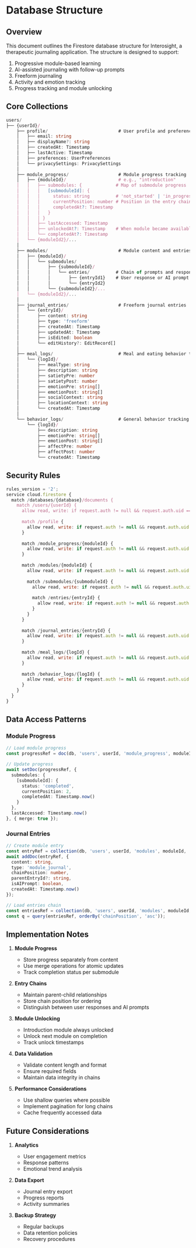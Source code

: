 # Database Structure

## Overview

This document outlines the Firestore database structure for Interosight, a therapeutic journaling application. The structure is designed to support:
1. Progressive module-based learning
2. AI-assisted journaling with follow-up prompts
3. Freeform journaling
4. Activity and emotion tracking
5. Progress tracking and module unlocking

## Core Collections

```typescript
users/
├── {userId}/
    ├── profile/                           # User profile and preferences
    │   ├── email: string
    │   ├── displayName?: string
    │   ├── createdAt: Timestamp
    │   ├── lastActive: Timestamp
    │   ├── preferences: UserPreferences
    │   └── privacySettings: PrivacySettings
    │
    ├── module_progress/                   # Module progress tracking
    │   ├── {moduleId}/                    # e.g., "introduction"
    │   │   ├── submodules: {             # Map of submodule progress
    │   │   │   [submoduleId]: {
    │   │   │     status: string          # 'not_started' | 'in_progress' | 'completed'
    │   │   │     currentPosition: number # Position in the entry chain
    │   │   │     completedAt?: Timestamp
    │   │   │   }
    │   │   │ }
    │   │   ├── lastAccessed: Timestamp
    │   │   ├── unlockedAt?: Timestamp    # When module became available
    │   │   └── completedAt?: Timestamp
    │   └── {moduleId2}/...
    │
    ├── modules/                           # Module content and entries
    │   ├── {moduleId}/
    │   │   └── submodules/
    │   │       ├── {submoduleId}/
    │   │       │   └── entries/          # Chain of prompts and responses
    │   │       │       ├── {entryId1}    # User response or AI prompt
    │   │       │       └── {entryId2}
    │   │       └── {submoduleId2}/...
    │   └── {moduleId2}/...
    │
    ├── journal_entries/                   # Freeform journal entries
    │   └── {entryId}/
    │       ├── content: string
    │       ├── type: 'freeform'
    │       ├── createdAt: Timestamp
    │       ├── updatedAt: Timestamp
    │       ├── isEdited: boolean
    │       └── editHistory?: EditRecord[]
    │
    ├── meal_logs/                         # Meal and eating behavior tracking
    │   └── {logId}/
    │       ├── mealType: string
    │       ├── description: string
    │       ├── satietyPre: number
    │       ├── satietyPost: number
    │       ├── emotionPre: string[]
    │       ├── emotionPost: string[]
    │       ├── socialContext: string
    │       ├── locationContext: string
    │       └── createdAt: Timestamp
    │
    └── behavior_logs/                     # General behavior tracking
        └── {logId}/
            ├── description: string
            ├── emotionPre: string[]
            ├── emotionPost: string[]
            ├── affectPre: number
            ├── affectPost: number
            └── createdAt: Timestamp

```

## Security Rules

```javascript
rules_version = '2';
service cloud.firestore {
  match /databases/{database}/documents {
    match /users/{userId} {
      allow read, write: if request.auth != null && request.auth.uid == userId;
      
      match /profile {
        allow read, write: if request.auth != null && request.auth.uid == userId;
      }
      
      match /module_progress/{moduleId} {
        allow read, write: if request.auth != null && request.auth.uid == userId;
      }
      
      match /modules/{moduleId} {
        allow read, write: if request.auth != null && request.auth.uid == userId;
        
        match /submodules/{submoduleId} {
          allow read, write: if request.auth != null && request.auth.uid == userId;
          
          match /entries/{entryId} {
            allow read, write: if request.auth != null && request.auth.uid == userId;
          }
        }
      }
      
      match /journal_entries/{entryId} {
        allow read, write: if request.auth != null && request.auth.uid == userId;
      }
      
      match /meal_logs/{logId} {
        allow read, write: if request.auth != null && request.auth.uid == userId;
      }
      
      match /behavior_logs/{logId} {
        allow read, write: if request.auth != null && request.auth.uid == userId;
      }
    }
  }
}
```

## Data Access Patterns

### Module Progress
```typescript
// Load module progress
const progressRef = doc(db, 'users', userId, 'module_progress', moduleId);

// Update progress
await setDoc(progressRef, {
  submodules: {
    [submoduleId]: {
      status: 'completed',
      currentPosition: 2,
      completedAt: Timestamp.now()
    }
  },
  lastAccessed: Timestamp.now()
}, { merge: true });
```

### Journal Entries
```typescript
// Create module entry
const entryRef = collection(db, 'users', userId, 'modules', moduleId, 'submodules', submoduleId, 'entries');
await addDoc(entryRef, {
  content: string,
  type: 'module_journal',
  chainPosition: number,
  parentEntryId?: string,
  isAIPrompt: boolean,
  createdAt: Timestamp.now()
});

// Load entries chain
const entriesRef = collection(db, 'users', userId, 'modules', moduleId, 'submodules', submoduleId, 'entries');
const q = query(entriesRef, orderBy('chainPosition', 'asc'));
```

## Implementation Notes

1. **Module Progress**
   - Store progress separately from content
   - Use merge operations for atomic updates
   - Track completion status per submodule

2. **Entry Chains**
   - Maintain parent-child relationships
   - Store chain position for ordering
   - Distinguish between user responses and AI prompts

3. **Module Unlocking**
   - Introduction module always unlocked
   - Unlock next module on completion
   - Track unlock timestamps

4. **Data Validation**
   - Validate content length and format
   - Ensure required fields
   - Maintain data integrity in chains

5. **Performance Considerations**
   - Use shallow queries where possible
   - Implement pagination for long chains
   - Cache frequently accessed data

## Future Considerations

1. **Analytics**
   - User engagement metrics
   - Response patterns
   - Emotional trend analysis

2. **Data Export**
   - Journal entry export
   - Progress reports
   - Activity summaries

3. **Backup Strategy**
   - Regular backups
   - Data retention policies
   - Recovery procedures